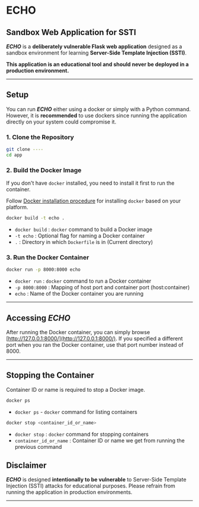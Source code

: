 # ECHO

## Sandbox Web Application for SSTI

***ECHO*** is a **deliberately vulnerable Flask web application** designed as a sandbox environment for learning **Server-Side Template Injection (SSTI)**.

**This application is an educational tool and should never be deployed in a production environment.**

---

## Setup

You can run ***ECHO*** either using a docker or simply with a Python command. However, it is **recommended** to use dockers since running the application directly on your system could compromise it.  

### 1. Clone the Repository

```bash
git clone ----
cd app
```

### 2. Build the Docker Image

If you don't have `docker` installed, you need to install it first to run the container.  

Follow [Docker installation procedure](https://docs.docker.com/engine/install/) for installing `docker` based on your platform.

```bash
docker build -t echo .
```

- `docker build` : `docker` command to build a Docker image  
- `-t echo` : Optional flag for naming a Docker container
- `.` : Directory in which `Dockerfile` is in (Current directory)

### 3. Run the Docker Container

```bash
docker run -p 8000:8000 echo
```

- `docker run` : `docker` command to run a Docker container
- `-p 8000:8000` : Mapping of host port and container port (host:container)
- `echo` : Name of the Docker container you are running

---

## Accessing ***ECHO***

After running the Docker container, you can simply browse [http://127.0.0.1:8000/](http://127.0.0.1:8000/). If you specified a different port when you ran the Docker container, use that port number instead of 8000.

---

## Stopping the Container

Container ID or name is required to stop a Docker image.

```bash
docker ps
```

- `docker ps` - `docker` command for listing containers

```bash
docker stop <container_id_or_name>
```

- `docker stop` : `docker` command for stopping containers
- `container_id_or_name` : Container ID or name we get from running the previous command

## **Disclaimer**

***ECHO*** is designed **intentionally to be vulnerable** to Server-Side Template Injection (SSTI) attacks for educational purposes. Please refrain from running the application in production environments.

---
